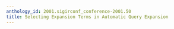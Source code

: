 ```yaml
---
anthology_id: 2001.sigirconf_conference-2001.50
title: Selecting Expansion Terms in Automatic Query Expansion
---
```

